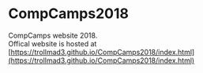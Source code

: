 # CompCamps2018
CompCamps website 2018. <br />
Offical website is hosted at [https://trollmad3.github.io/CompCamps2018/index.html](https://trollmad3.github.io/CompCamps2018/index.html) <br />
